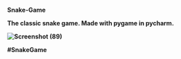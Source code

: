 <b>Snake-Game<b>
  
The classic snake game. Made with pygame in pycharm.

![Screenshot (89)](https://user-images.githubusercontent.com/61911337/94276105-6cc74580-ff65-11ea-997d-5789173fa574.png)

#SnakeGame

